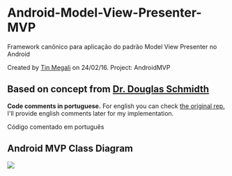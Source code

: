 <h1>Android-Model-View-Presenter-MVP</h1>
Framework canônico para aplicação do padrão Model View Presenter no Android

 Created by <a href="http://www.tinmegali.com">Tin Megali</a> on 24/02/16.
 Project: AndroidMVP
 
 Based on concept from <a href="https://github.com/douglascraigschmidt/POSA-15/tree/master/ex/AcronymExpander/src/vandy/mooc">
 Dr. Douglas Schmidth</a> 
 ---------------------------------------------------
 
 <strong>Code comments in portuguese.</strong> For english you can check <a href="https://github.com/douglascraigschmidt/POSA-15/tree/master/ex/AcronymExpander/src/vandy/mooc">
 the original rep.</a> I'll provide english comments later for my implementation.
 
 Código comentado em português
 
<h2>Android MVP Class Diagram</h2>
<img src="http://www.tinmegali.com/wp-content/uploads/2016/02/mvp-class-diagram.jpg" />
 
